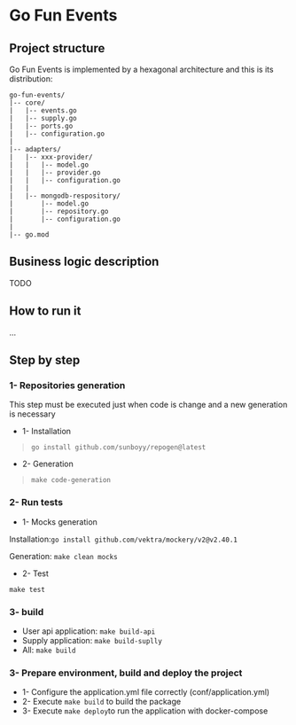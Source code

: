 # Go Fun Events

## Project structure
Go Fun Events is implemented by  a hexagonal architecture and this is its distribution:

```
go-fun-events/
|-- core/
|   |-- events.go
|   |-- supply.go
|   |-- ports.go
|   |-- configuration.go
|
|-- adapters/
|   |-- xxx-provider/
|   |   |-- model.go
|   |   |-- provider.go
|   |   |-- configuration.go
|   |
|   |-- mongodb-respository/
|       |-- model.go
|       |-- repository.go
|       |-- configuration.go
|
|-- go.mod
```
## Business logic description
TODO

## How to run it
...
## Step by step
### 1- Repositories generation
This step must be executed just when code is change and a new generation is necessary
- 1- Installation
>`go install github.com/sunboyy/repogen@latest`

- 2- Generation
>`make code-generation`
### 2- Run tests
- 1- Mocks generation

Installation:`go install github.com/vektra/mockery/v2@v2.40.1`

Generation: `make clean mocks`
- 2- Test

`make test`

### 3- build
- User api application: `make build-api`
- Supply application: `make build-suplly`
- All: `make build`

### 3- Prepare environment, build and deploy the project
- 1- Configure the application.yml file correctly (conf/application.yml)
- 2- Execute `make build` to build the package
- 3- Execute `make deploy`to run the application with docker-compose

